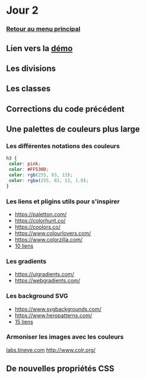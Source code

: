 # Jour 2

### <a href="https://github.com/Joz84/ten-hours-of-html-css" target="_blank">Retour au menu principal</a>

## Lien vers la <a href="https://joz84.github.io/day-b.github.io/" target="_blank">démo</a>

## Les divisions

## Les classes

## Corrections du code précédent

## Une palettes de couleurs plus large
### Les différentes notations des couleurs
```css
h3 {
 color: pink;
 color: #FF530D;
 color: rgb(255, 83, 13);
 color: rgba(255, 83, 13, 1.0);
}
```
### Les liens et pligins utils pour s'inspirer
* https://paletton.com/
* https://colorhunt.co/
* https://coolors.co/
* https://www.colourlovers.com/
* https://www.colorzilla.com/
* <a href="https://graphiste.com/blog/choisir-palette-couleurs" target="_blank">10 liens</a>

### Les gradients
* https://uigradients.com/
* https://webgradients.com/

### Les background SVG
* https://www.svgbackgrounds.com/
* https://www.heropatterns.com/
* <a href="https://bashooka.com/coding/15-svg-css-background-pattern-resources/" target="_blank">15 liens</a>

### Armoniser les images avec les couleurs
<a href="http://labs.tineye.com/multicolr/" target="_blank">labs.tineye.com</a>
http://www.colr.org/

## De nouvelles propriétés CSS


